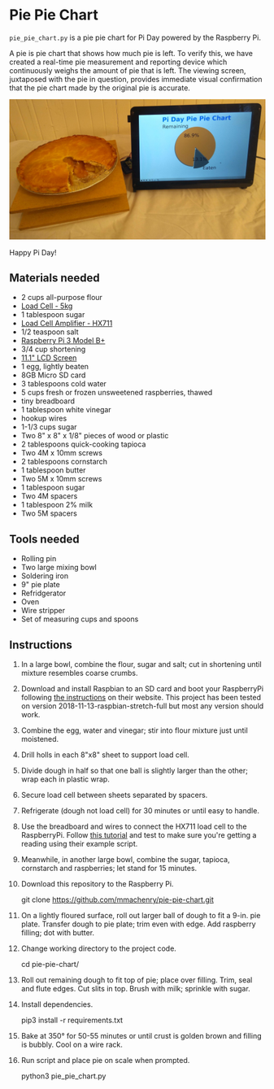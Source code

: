 # Pie Pie Chart

`pie_pie_chart.py` is a pie pie chart for Pi Day powered by the Raspberry Pi.

A pie is pie chart that shows how much pie is left. To verify this, we have
created a real-time pie measurement and reporting device which continuously
weighs the amount of pie that is left. The viewing screen, juxtaposed with the
pie in question, provides immediate visual confirmation that the pie chart made
by the original pie is accurate.

![The Pie Pie Chart in action](pie-pie-chart.jpg)

Happy Pi Day!

## Materials needed

* 2 cups all-purpose flour
* [Load Cell - 5kg](https://www.sparkfun.com/products/14729?_ga=2.24515706.1936956039.1552598453-1561457067.1552166144&_gac=1.115816181.1552174572.Cj0KCQiA5Y3kBRDwARIsAEwloL46FxiD3YNyOx13p7sVzKgmAnDuFhzwXxAw4RRtC2iJ8tYv5psYXeoaAgeIEALw_wcB)
* 1 tablespoon sugar
* [Load Cell Amplifier - HX711](https://learn.sparkfun.com/tutorials/load-cell-amplifier-hx711-breakout-hookup-guide/all)
* 1/2 teaspoon salt
* [Raspberry Pi 3 Model B+](https://www.raspberrypi.org/products/raspberry-pi-3-model-b-plus/)
* 3/4 cup shortening
* [11.1" LCD Screen](https://www.robotshop.com/en/1280x800-101-lcd-ips-screen-raspberry-pi.html?gclid=CjwKCAjw96fkBRA2EiwAKZjFTU8E2x6RaMLMpzV93_2UvaS4hqcBabY84NoMAyt84qUMzNkNBTGt7xoCQUUQAvD_BwE)
* 1 egg, lightly beaten
* 8GB Micro SD card
* 3 tablespoons cold water
* 5 cups fresh or frozen unsweetened raspberries, thawed
* tiny breadboard
* 1 tablespoon white vinegar
* hookup wires
* 1-1/3 cups sugar
* Two 8" x 8" x 1/8" pieces of wood or plastic
* 2 tablespoons quick-cooking tapioca
* Two 4M x 10mm screws
* 2 tablespoons cornstarch
* 1 tablespoon butter
* Two 5M x 10mm screws
* 1 tablespoon sugar
* Two 4M spacers
* 1 tablespoon 2% milk
* Two 5M spacers

## Tools needed

* Rolling pin
* Two large mixing bowl
* Soldering iron
* 9" pie plate
* Refridgerator
* Oven
* Wire stripper
* Set of measuring cups and spoons

## Instructions

1. In a large bowl, combine the flour, sugar and salt; cut in shortening until
mixture resembles coarse crumbs.

1. Download and install Raspbian to an SD card and boot your RaspberryPi
following [the instructions](https://www.raspberrypi.org/downloads/raspbian/)
on their website. This project has been tested on version
2018-11-13-raspbian-stretch-full but most any version should work.

1. Combine the egg, water and vinegar; stir into flour mixture just until
moistened.

1. Drill holls in each 8"x8" sheet to support load cell.

1. Divide dough in half so that one ball is slightly larger than the other;
wrap each in plastic wrap.

1. Secure load cell between sheets separated by spacers.

1. Refrigerate (dough not load cell) for 30 minutes or until easy to handle.

1. Use the breadboard and wires to connect the HX711 load cell to the
RaspberryPi. Follow [this tutorial](https://tutorials-raspberrypi.com/digital-raspberry-pi-scale-weight-sensor-hx711/)
and test to make sure you're getting a reading using their example script.

1. Meanwhile, in another large bowl, combine the sugar, tapioca, cornstarch and
raspberries; let stand for 15 minutes.

1. Download this repository to the Raspberry Pi.

    git clone https://github.com/mmachenry/pie-pie-chart.git

1. On a lightly floured surface, roll out larger ball of dough to fit a 9-in.
pie plate. Transfer dough to pie plate; trim even with edge. Add raspberry
filling; dot with butter.

1. Change working directory to the project code.

    cd pie-pie-chart/

1. Roll out remaining dough to fit top of pie; place over filling. Trim, seal
and flute edges. Cut slits in top. Brush with milk; sprinkle with sugar.

1. Install dependencies.

    pip3 install -r requirements.txt

1. Bake at 350° for 50-55 minutes or until crust is golden brown and filling is
bubbly. Cool on a wire rack.

1. Run script and place pie on scale when prompted.

    python3 pie_pie_chart.py

